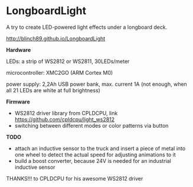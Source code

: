 # LongboardLight
A try to create LED-powered light effects under a longboard deck.

 http://blinch89.github.io/LongboardLight

__Hardware__

LEDs:
a strip of WS2812 or WS2811, 30LEDs/meter

microcontroller:
XMC2GO (ARM Cortex M0)

power supply:
2,2Ah USB power bank, max. current 1A (not enough, when all 21 LEDs are white at full brightness)


__Firmware__

*   WS2812 driver library from CPLDCPU, link https://github.com/cpldcpu/light_ws2812
*   switching between different modes or color patterns via button


__TODO__

*   attach an inductive sensor to the truck and insert a piece of metal into one wheel
    to detect the actual speed for adjusting animations to it
*   build a boost converter, because 24V is needed for an industrial inductive sensor


THANKS!!! to CPLDCPU for his awesome WS2812 driver
